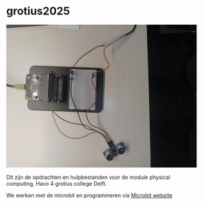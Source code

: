 # grotius2025

![Microbit](https://github.com/johantenhouten/grotius2025/blob/main/photo/HC-SRO4.jpg)


Dit zijn de opdrachten en hulpbestanden voor de module physical computing,  Havo 4 grotius college Delft. 

We werken met de microbit en programmeren via [Microbit website](https://makecode.microbit.org/)



